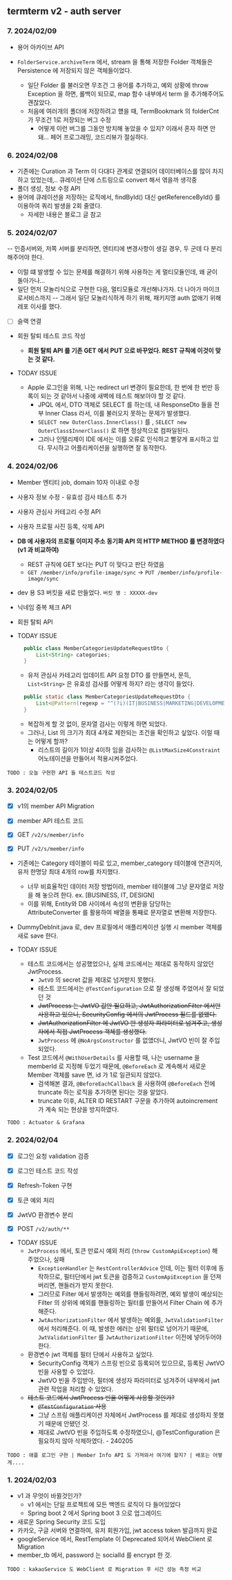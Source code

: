 ## termterm v2 - auth server

### 7. 2024/02/09
- 용어 아카이브 API

- `FolderService.archiveTerm` 에서, stream 을 통해 저장한 Folder 객체들은 Persistence 에 저장되지 않은 객체들이었다.
  - 일단 Folder 를 불러오면 무조건 그 용어를 추가하고, 예외 상황에 throw Exception 을 하면, 롤백이 되므로, map 함수 내부에서 term 을 추가해주어도 괜찮았다. 
  - 처음에 여러개의 폴더에 저장하려고 헀을 때, TermBookmark 의 folderCnt 가 무조건 1로 저장되는 버그 수정
    - 어떻게 이런 버그를 그동안 방치해 놓았을 수 있지? 이래서 혼자 하면 안돼... 페어 프로그래밍, 코드리뷰가 절실하다.


### 6. 2024/02/08
- 기존에는 Curation 과 Term 이 다대다 관계로 연결되어 데이터베이스를 많이 차지하고 있었는데,.. 큐레이션 단에 스트링으로 convert 해서 엮을까 생각중
- 폴더 생성, 정보 수정 API
- 용어에 큐레이션을 저장하는 로직에서, findById() 대신 getReferenceById() 를 이용하여 쿼리 발생을 2회 줄였다. 
  - 자세한 내용은 블로그 글 참고


### 5. 2024/02/07
-- 인증서버와, 저쪽 서버를 분리하면, 엔티티에 변경사항이 생길 경우, 두 군데 다 분리 해주어야 한다.
  - 이럴 떄 발생할 수 있는 문제를 해결하기 위해 사용하는 게 멀티모듈인데, 왜 굳이 돌아가나...
  - 일단 먼저 모놀리식으로 구현한 다음, 멀티모듈로 개선해나가자. 더 나아가 마이크로서비스까지
-- 그래서 일단 모놀리식하게 하기 위해, 패키지명 auth 없애기 위해 레포 이사를 했다.


- [ ] 슬랙 연결

- 회원 탈퇴 테스트 코드 작성
  - __회원 탈퇴 API 를 기존 GET 에서 PUT 으로 바꾸었다. REST 규칙에 이것이 맞는 것 같다.__

- TODAY ISSUE
  - Apple 로그인을 위해, 나는 redirect url 변경이 필요한데, 한 번에 한 번만 등록이 되는 것 같아서 나중에 새벽에 테스트 해보아야 할 것 같다. 
    - JPQL 에서, DTO 객체로 SELECT 를 하는데, 내 ResponseDto 들을 전부 Inner Class 라서, 이를 불러오지 못하는 문제가 발생했다.
    - `SELECT new OuterClass.InnerClass()` 를 , `SELECT new OuterClass$InnerClass()` 로 하면 정상적으로 컴파일된다.
    - 그러나 인텔리제이 IDE 에서는 이를 오류로 인식하고 빨갛게 표시하고 있다. 무시하고 어플리케이션을 실행하면 잘 동작한다.


### 4. 2024/02/06

- Member 엔티티 job, domain 10자 이내로 수정
- 사용자 정보 수정  - 유효성 검사 테스트 추가
- 사용자 관심사 카테고리 수정 API
- 사용자 프로필 사진 등록, 삭제 API
- __DB 에 사용자의 프로필 이미지 주소 동기화 API 의 HTTP METHOD 를 변경하였다 (v1 과 비교하여)__
  - REST 규칙에 GET 보다는 PUT 이 맞다고 판단 하였음
  - `GET /member/info/profile-image/sync` -> `PUT /member/info/profile-image/sync`
- dev 용 S3 버킷을 새로 만들었다. `버킷 명 : XXXXX-dev`
- 닉네임 중복 체크 API
- 회원 탈퇴 API


- TODAY ISSUE
  ```java
    public class MemberCategoriesUpdateRequestDto {
        List<String> categories;
    }
  ```
  - 유저 관심사 카테고리 업데이트 API 요청 DTO 를 만들면서, 문득, `List<String>` 은 유효성 검사를 어떻게 하지? 라는 생각이 들었다.
  ```java
    public static class MemberCategoriesUpdateRequestDto { 
        List<@Pattern(regexp = "^(?i)(IT|BUSINESS|MARKETING|DEVELOPMENT|PM|DESIGN)$") String> categories;
    }
  ```
  - 복잡하게 할 것 없이, 문자열 검사는 이렇게 하면 되었다. 
  - 그러나, List 의 크기가 최대 4개로 제한되는 조건을 확인하고 싶었다. 이럴 때는 어떻게 할까?
    - 리스트의 길이가 1이상 4이하 임을 검사하는 `@ListMaxSize4Constraint` 어노테이션을 만들어서 적용시켜주었다.  

`TODO : 오늘 구현한 API 들 테스트코드 작성`


### 3. 2024/02/05
- [x] v1의 member API Migration
- [x] member API 테스트 코드
- [x] GET `/v2/s/member/info`
- [x] PUT `/v2/s/member/info`


- 기존에는 Category 테이블이 따로 있고, member_category 테이블에 연관지어, 유저 한명당 최대 4개의 row를 차지했다.
  - 너무 비효율적인 데이터 저장 방법이라, member 테이블에 그냥 문자열로 저장을 해 놓으려 한다. ex. [BUSINESS, IT, DESIGN]
  - 이를 위해, Entity와 DB 사이에서 속성의 변환을 담당하는 AttributeConverter 를 활용하여 배열을 통째로 문자열로 변환해 저장한다.
- DummyDebInit.java 로, dev 프로필에서 애플리케이션 실행 시 member 객체를 새로 save 한다.


- TODAY ISSUE
  - 테스트 코드에서는 성공했었으나, 실제 코드에서는 제대로 동작하지 않았던 JwtProcess.
    - `JwtVO` 의 secret 값을 제대로 넘겨받지 못했다. 
    - 테스트 코드에서는 `@TestConfiguration` 으로 잘 생성해 주었어서 잘 되었던 것
    - ~~JwtProcess 는 JwtVO 값만 필요하고, JwtAuthorizationFilter 에서만 사용하고 있으니, SecurityConfig 에서의 JwtProcess 필드를 없앴다.~~
    - ~~JwtAuthorizationFilter 에 JwtVO 만 생성자 파라미터로 넘겨주고, 생성자에서 직접 JwtProcess 객체를 생성했다.~~
    - `JwtProcess` 에 `@NoArgsConstructor` 를 없앴더니, JwtVO 빈이 잘 주입되었다. 
  - Test 코드에서 `@WithUserDetails` 를 사용할 때, 나는 username 을 memberId 로 지정해 두었기 때문에, `@BeforeEach` 로 계속해서 새로운 Member 객체를 save 면, id 가 1로 일관되지 않았다. 
    - 검색해본 결과, `@BeforeEachCallback` 을 사용하여 `@BeforeEach` 전에 truncate 하는 로직을 추가하면 된다는 것을 알았다. 
    - truncate 이후, ALTER ID RESTART 구문을 추가하여 autoincrement 가 계속 되는 현상을 방지하였다.

`TODO : Actuator & Grafana`

### 2. 2024/02/04
- [x] 로그인 요청 validation 검증
- [x] 로그인 테스트 코드 작성
- [x] Refresh-Token 구현 
- [x] 토큰 예외 처리 
- [x] JwtVO 환경변수 분리
- [x] POST `/v2/auth/**`


- TODAY ISSUE
  - `JwtProcess` 에서, 토큰 만료시 예외 처리 (`throw CustomApiException`) 해 주었으나, 실패
    - `ExceptionHandler` 는 `RestControllerAdvice` 인데, 이는 필터 이후에 동작하므로, 필터단에서 jwt 토큰을 검증하고 `CustomApiException` 을 던져버리면, 핸들러가 받지 못한다.
    - 그러므로 Filter 에서 발생하는 예외를 핸들링하려면, 예외 발생이 예상되는 Filter 의 상위에 예외를 핸들링하는 필터를 만들어서 Filter Chain 에 추가해준다.
    - `JwtAuthorizationFilter` 에서 발생하는 예외를, `JwtValidationFilter` 에서 처리해준다. 이 때, 발생한 에러는 상위 필터로 넘어가기 때문에, `JwtValidationFilter` 를 `JwtAuthorizationFilter` 이전에 넣어두어야 한다. 
  - 환경변수 jwt 객체를 필터 단에서 사용하고 싶었다.
    - SecurityConfig 객체가 스프링 빈으로 등록되어 있으므로, 등록된 JwtVO 빈을 사용할 수 있었다.
    - JwtVO 빈을 주입받아, 필터에 생성자 파라미터로 넘겨주어 내부에서 jwt 관련 작업을 처리할 수 있었다.
  - ~~테스트 코드에서 JwtProcess 빈을 어떻게 사용할 것인가?~~
    - ~~`@TestConfiguration` 사용~~
    - 그냥 스프링 애플리케이션 자체에서 JwtProcess 를 제대로 생성하지 못했기 때문에 안됐던 것. 
    - 제대로 JwtVO 빈을 주입하도록 수정하였으니, @TestConfiguration 은 필요하지 않아 삭제하였다. - 240205

`TODO : 애플 로그인 구현 | Member Info API 도 가져와서 여기에 할지? | 배포는 어떻게....`
  
### 1. 2024/02/03
- v1 과 무엇이 바뀔것인가?
  - v1 에서는 단일 프로젝트에 모든 백엔드 로직이 다 들어있었다
  - Spring boot 2 에서 Spring boot 3 으로 업그레이드
- 새로운 Spring Security 코드 도입 
- 카카오, 구글 서버와 연결하여, 유저 회원가입, jwt access token 발급까지 완료
- googleService 에서, RestTemplate 이 Deprecated 되어서 WebClient 로 Migration
- member_tb 에서, password 는 socialId 를 encrypt 한 것. 

`TODO : kakaoService 도 WebClient 로 Migration 후 시간 성능 측정 비교`
